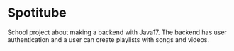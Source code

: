 # Spotitube

School project about making a backend with Java17. The backend has user authentication and a user can create playlists with songs and videos. 
